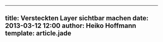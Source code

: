 ---
title: Versteckten Layer sichtbar machen
date: 2013-03-12 12:00
author: Heiko Hoffmann
template: article.jade
----
